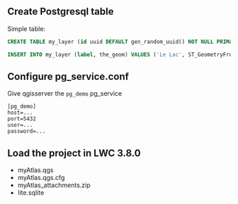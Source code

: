 
## Create Postgresql table

Simple table:

```sql
CREATE TABLE my_layer (id uuid DEFAULT gen_random_uuid() NOT NULL PRIMARY KEY, label text, the_geom geometry(Polygon, 2056));

INSERT INTO my_layer (label, the_geom) VALUES ('Le Lac', ST_GeometryFromText('Polygon ((2567181.92856511194258928 1204869.27227213000878692, 2564880.11235772212967277 1203444.33842946030199528, 2565991.87392727797850966 1201205.15667669335380197, 2567855.24895230773836374 1201800.18399561033584177, 2568512.9107258478179574 1204070.68297568871639669, 2567181.92856511194258928 1204869.27227213000878692))', 2056));
```

## Configure pg_service.conf

Give qgisserver the `pg_demo` pg_service

```
[pg_demo]
host=...
port=5432
user=...
password=...
```

## Load the project in LWC 3.8.0

* myAtlas.qgs
* myAtlas.qgs.cfg
* myAtlas_attachments.zip
* lite.sqlite
  
